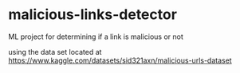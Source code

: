 # malicious-links-detector
ML project for determining if a link is malicious or not

using the data set located at https://www.kaggle.com/datasets/sid321axn/malicious-urls-dataset